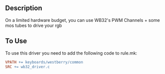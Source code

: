 ## Description
On a limited hardware budget, you can use WB32's PWM Channels + some mos tubes to drive your rgb 
## To Use
To use this driver you need to add the following code to rule.mk:
```makefile
VPATH += keyboards/westberry/common
SRC += wb32_driver.c
```
